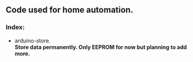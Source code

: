 ## Code used for home automation.

### Index:
* arduino-store.  
  **Store data permanently. Only EEPROM for now but planning to add more.** 
